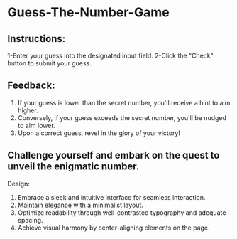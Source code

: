 # Guess-The-Number-Game

## Instructions:

1-Enter your guess into the designated input field.
2-Click the "Check" button to submit your guess.

## Feedback:

1. If your guess is lower than the secret number, you'll receive a hint to aim higher.
2. Conversely, if your guess exceeds the secret number, you'll be nudged to aim lower.
3. Upon a correct guess, revel in the glory of your victory!

## Challenge yourself and embark on the quest to unveil the enigmatic number.

Design:

1. Embrace a sleek and intuitive interface for seamless interaction.
2. Maintain elegance with a minimalist layout.
3. Optimize readability through well-contrasted typography and adequate spacing.
4. Achieve visual harmony by center-aligning elements on the page.
